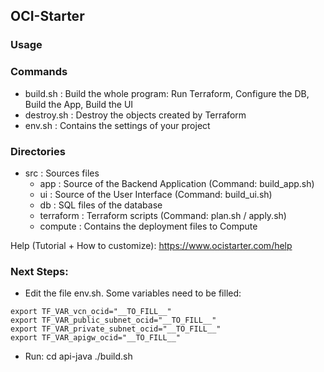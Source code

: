 ## OCI-Starter
### Usage 

### Commands
- build.sh      : Build the whole program: Run Terraform, Configure the DB, Build the App, Build the UI
- destroy.sh    : Destroy the objects created by Terraform
- env.sh        : Contains the settings of your project

### Directories
- src           : Sources files
    - app       : Source of the Backend Application (Command: build_app.sh)
    - ui        : Source of the User Interface (Command: build_ui.sh)
    - db        : SQL files of the database
    - terraform : Terraform scripts (Command: plan.sh / apply.sh)
    - compute   : Contains the deployment files to Compute

Help (Tutorial + How to customize): https://www.ocistarter.com/help

### Next Steps:
- Edit the file env.sh. Some variables need to be filled:
```
export TF_VAR_vcn_ocid="__TO_FILL__"
export TF_VAR_public_subnet_ocid="__TO_FILL__"
export TF_VAR_private_subnet_ocid="__TO_FILL__"
export TF_VAR_apigw_ocid="__TO_FILL__"
```

- Run:
  cd api-java
  ./build.sh
